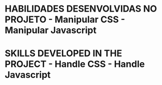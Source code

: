 <h1>
HABILIDADES DESENVOLVIDAS NO PROJETO
  - Manipular CSS
  - Manipular Javascript
</h1>

<h1>
SKILLS DEVELOPED IN THE PROJECT
  - Handle CSS
  - Handle Javascript
</h1>
